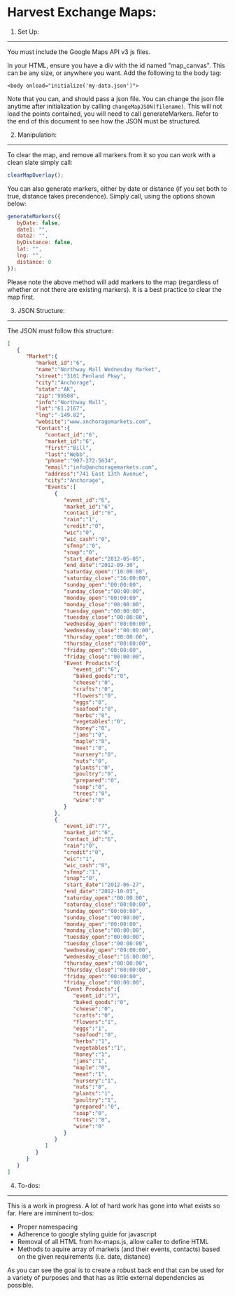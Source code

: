 Harvest Exchange Maps:
======================

1.  Set Up:
-----------

You must include the Google Maps API v3 js files.  

In your HTML, ensure you have a div with the id named "map_canvas".  This can be any size, or anywhere you want.
Add the following to the body tag:

``<body onload="initialize('my-data.json')">``

Note that you can, and should pass a json file.  You can change the json file anytime after initialization by calling ``changeMapJSON(filename)``.  This will not load the points contained, you will need to call generateMarkers.  Refer to the end of this document to see how the JSON must be structured.  

2.  Manipulation: 
----------------- 

To clear the map, and remove all markers from it so you can work with a clean slate simply call:  

```js
clearMapOverlay();
```

You can also generate markers, either by date or distance (if you set both to true, distance takes precendence).  Simply call, using the options shown below:  
```js
generateMarkers({
   byDate: false,
   date1: "",
   date2: "",
   byDistance: false,
   lat: "",
   lng: "",
   distance: 0
});
```
Please note the above method will add markers to the map (regardless of whether or not there are existing markers).  It is a best practice to clear the map first.   

3.  JSON Structure:  
-------------------
The JSON must follow this structure:  
```json
[
   {
      "Market":{
         "market_id":"6",
         "name":"Northway Mall Wednesday Market",
         "street":"3101 Penland Pkwy",
         "city":"Anchorage",
         "state":"AK",
         "zip":"99508",
         "info":"Northway Mall",
         "lat":"61.2167",
         "lng":"-149.82",
         "website":"www.anchoragemarkets.com",
         "Contact":{
            "contact_id":"6",
            "market_id":"6",
            "first":"Bill",
            "last":"Webb",
            "phone":"907-272-5634",
            "email":"info@anchoragemarkets.com",
            "address":"741 East 13th Avenue",
            "city":"Anchorage",
            "Events":[
               {
                  "event_id":"6",
                  "market_id":"6",
                  "contact_id":"6",
                  "rain":"1",
                  "credit":"0",
                  "wic":"0",
                  "wic_cash":"0",
                  "sfmnp":"0",
                  "snap":"0",
                  "start_date":"2012-05-05",
                  "end_date":"2012-09-30",
                  "saturday_open":"10:00:00",
                  "saturday_close":"16:00:00",
                  "sunday_open":"00:00:00",
                  "sunday_close":"00:00:00",
                  "monday_open":"00:00:00",
                  "monday_close":"00:00:00",
                  "tuesday_open":"00:00:00",
                  "tuesday_close":"00:00:00",
                  "wednesday_open":"00:00:00",
                  "wednesday_close":"00:00:00",
                  "thursday_open":"00:00:00",
                  "thursday_close":"00:00:00",
                  "friday_open":"00:00:00",
                  "friday_close":"00:00:00",
                  "Event Products":{
                     "event_id":"6",
                     "baked_goods":"0",
                     "cheese":"0",
                     "crafts":"0",
                     "flowers":"0",
                     "eggs":"0",
                     "seafood":"0",
                     "herbs":"0",
                     "vegetables":"0",
                     "honey":"0",
                     "jams":"0",
                     "maple":"0",
                     "meat":"0",
                     "nursery":"0",
                     "nuts":"0",
                     "plants":"0",
                     "poultry":"0",
                     "prepared":"0",
                     "soap":"0",
                     "trees":"0",
                     "wine":"0"
                  }
               },
               {
                  "event_id":"7",
                  "market_id":"6",
                  "contact_id":"6",
                  "rain":"0",
                  "credit":"0",
                  "wic":"1",
                  "wic_cash":"0",
                  "sfmnp":"1",
                  "snap":"0",
                  "start_date":"2012-06-27",
                  "end_date":"2012-10-03",
                  "saturday_open":"00:00:00",
                  "saturday_close":"00:00:00",
                  "sunday_open":"00:00:00",
                  "sunday_close":"00:00:00",
                  "monday_open":"00:00:00",
                  "monday_close":"00:00:00",
                  "tuesday_open":"00:00:00",
                  "tuesday_close":"00:00:00",
                  "wednesday_open":"09:00:00",
                  "wednesday_close":"16:00:00",
                  "thursday_open":"00:00:00",
                  "thursday_close":"00:00:00",
                  "friday_open":"00:00:00",
                  "friday_close":"00:00:00",
                  "Event Products":{
                     "event_id":"7",
                     "baked_goods":"0",
                     "cheese":"0",
                     "crafts":"0",
                     "flowers":"1",
                     "eggs":"1",
                     "seafood":"0",
                     "herbs":"1",
                     "vegetables":"1",
                     "honey":"1",
                     "jams":"1",
                     "maple":"0",
                     "meat":"1",
                     "nursery":"1",
                     "nuts":"0",
                     "plants":"1",
                     "poultry":"1",
                     "prepared":"0",
                     "soap":"0",
                     "trees":"0",
                     "wine":"0"
                  }
               }
            ]
         }
      }
   }
]
```

4.  To-dos:
-----------

This is a work in progress.  A lot of hard work has gone into what exists so far.  Here are imminent to-dos:

*  Proper namespacing
*  Adherence to google styling guide for javascript
*  Removal of all HTML from hx-maps.js, allow caller to define HTML
*  Methods to aquire array of markets (and their events, contacts) based on the given requirements (i.e. date, distance)

As you can see the goal is to create a robust back end that can be used for a variety of purposes and that has as little external dependencies as possible.  